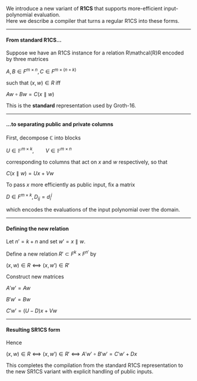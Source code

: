 We introduce a new variant of **R1CS** that supports more-efficient input-polynomial evaluation.  
Here we describe a compiler that turns a regular R1CS into these forms.

* * *

#### From standard R1CS…

Suppose we have an R1CS instance for a relation R\mathcal{R}R encoded by three matrices

$A,B \in F^{m×n}, C ∈ F^{m×(n+k)}$

such that $(x,w)∈R$ iff

$Aw∘Bw  =  C⁣(x ∥ w)$ 

This is the **standard** representation used by Groth-16.

* * *

#### …to separating public and private columns

First, decompose $\mathbb{C}$ into blocks

$U \in \mathbb{F}^{m\times k}, \qquad V \in \mathbb{F}^{m\times n}$

corresponding to columns that act on $x$ and $w$ respectively, so that

$C(x∥w) = Ux+Vw$

To pass $x$ more efficiently as public input, fix a matrix

$D ∈ F^{m×k}, D_{ij} = d_i^j$

which encodes the evaluations of the input polynomial over the domain.

* * *

#### Defining the new relation

Let $n' =k + n$ and set $w'=x∥w$.

Define a new relation $R'⊂F^k×F^{n'}$ by

$(x,w)∈R    ⟺    (x,w')∈R'$

Construct new matrices

$A'w' = A w$

$B'w'=Bw$

$C'w'=(U−D) x+Vw$

* * *

#### Resulting SR1CS form

Hence

$(x,w)∈R    ⟺    (x,w')∈R'    ⟺    A'w'  ∘  B'w'  =  C'w'+Dx$

This completes the compilation from the standard R1CS representation to the new SR1CS variant with explicit handling of public inputs.